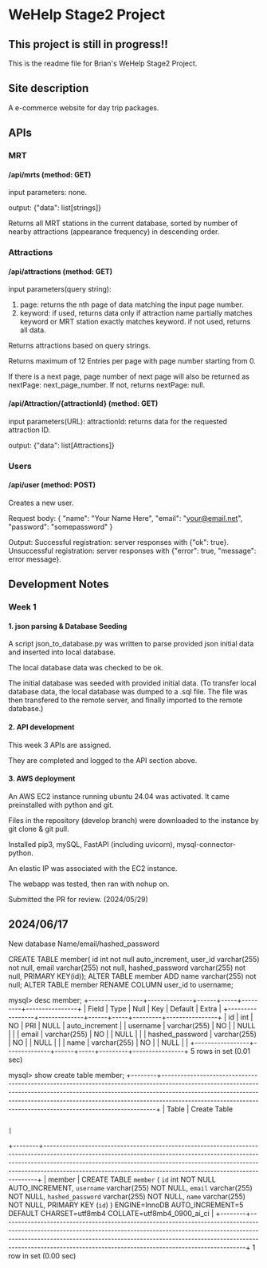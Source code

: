 # WeHelp Stage2 Project
## **This project is still in progress!!**

This is the readme file for Brian's WeHelp Stage2 Project.

## Site description

A e-commerce website for day trip packages.

## APIs

### MRT
#### /api/mrts (method: GET)

input parameters: none. 

output: {"data": list[strings]}

Returns all MRT stations in the current database, sorted by number of nearby attractions (appearance frequency) in descending order.


### Attractions
#### /api/attractions (method: GET)

input parameters(query string): 

1. page: returns the nth page of data matching the input page number.
2. keyword: if used, returns data only if attraction name partially matches keyword or MRT station exactly matches keyword. if not used, returns all data.


Returns attractions based on query strings.

Returns maximum of 12 Entries per page with page number starting from 0. 

If there is a next page, page number of next page will also be returned as nextPage: next_page_number. If not, returns nextPage: null.

#### /api/Attraction/{attractionId} (method: GET)

input parameters(URL): 
attractionId: returns data for the requested attraction ID.

output: {"data": list[Attractions]}

### Users
#### /api/user (method: POST)
Creates a new user.

Request body:
{
  "name": "Your Name Here",
  "email": "your@email.net",
  "password": "somepassword"
}

Output:
Successful registration: server responses with {"ok": true}.
Unsuccessful registration: server responses with {"error": true, "message": error message}.

## Development Notes

### Week 1

#### 1. json parsing & Database Seeding

A script json_to_database.py was written to parse provided json initial data and inserted into local database.

The local database data was checked to be ok.

The initial database was seeded with provided initial data. (To transfer local database data, the local database was dumped to a .sql file. The file was then transfered to the remote server, and finally imported to the remote database.)

#### 2. API development

This week 3 APIs are assigned.

They are completed and logged to the API section above.

#### 3. AWS deployment

An AWS EC2 instance running ubuntu 24.04 was activated. It came preinstalled with python and git.

Files in the repository (develop branch) were downloaded to the instance by git clone & git pull.

Installed pip3, mySQL, FastAPI (including uvicorn), mysql-connector-python.

An elastic IP was associated with the EC2 instance.

The webapp was tested, then ran with nohup on.

Submitted the PR for review. (2024/05/29)

## 2024/06/17
New database
Name/email/hashed_password

CREATE TABLE member(
id int not null auto_increment,
user_id varchar(255) not null,
email varchar(255) not null,
hashed_password varchar(255) not null,
PRIMARY KEY(id));
ALTER TABLE member ADD name varchar(255) not null;
ALTER TABLE member RENAME COLUMN user_id to username;

mysql> desc member;
+-----------------+--------------+------+-----+---------+----------------+
| Field           | Type         | Null | Key | Default | Extra          |
+-----------------+--------------+------+-----+---------+----------------+
| id              | int          | NO   | PRI | NULL    | auto_increment |
| username        | varchar(255) | NO   |     | NULL    |                |
| email           | varchar(255) | NO   |     | NULL    |                |
| hashed_password | varchar(255) | NO   |     | NULL    |                |
| name            | varchar(255) | NO   |     | NULL    |                |
+-----------------+--------------+------+-----+---------+----------------+
5 rows in set (0.01 sec)

mysql> show create table member;
+--------+----------------------------------------------------------------------------------------------------------------------------------------------------------------------------------------------------------------------------------------------------------------------------------------------------------------------+
| Table  | Create Table

                                                                                |
+--------+----------------------------------------------------------------------------------------------------------------------------------------------------------------------------------------------------------------------------------------------------------------------------------------------------------------------+
| member | CREATE TABLE `member` (
  `id` int NOT NULL AUTO_INCREMENT,
  `username` varchar(255) NOT NULL,
  `email` varchar(255) NOT NULL,
  `hashed_password` varchar(255) NOT NULL,
  `name` varchar(255) NOT NULL,
  PRIMARY KEY (`id`)
) ENGINE=InnoDB AUTO_INCREMENT=5 DEFAULT CHARSET=utf8mb4 COLLATE=utf8mb4_0900_ai_ci |
+--------+----------------------------------------------------------------------------------------------------------------------------------------------------------------------------------------------------------------------------------------------------------------------------------------------------------------------+
1 row in set (0.00 sec)